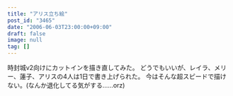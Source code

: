```yaml
---
title: "アリス立ち絵"
post_id: "3465"
date: "2006-06-03T23:00:00+09:00"
draft: false
image: null
tag: []
---
```



時封城v2向けにカットインを描き直してみた。 どうでもいいが、レイラ、メリー、蓮子、アリスの4人は1日で書き上げられた。 今はそんな超スピードで描けない。(なんか退化してる気がする……orz)
